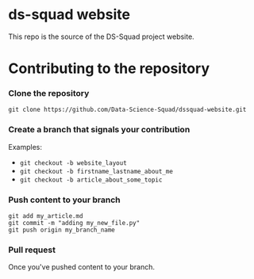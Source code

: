 # ds-squad website

This repo is the source of the DS-Squad project website. 

# Contributing to the repository

### Clone the repository

```
git clone https://github.com/Data-Science-Squad/dssquad-website.git
```

### Create a branch that signals your contribution

Examples:

  - `git checkout -b website_layout`
  - `git checkout -b firstname_lastname_about_me`
  - `git checkout -b article_about_some_topic`

### Push content to your branch

```
git add my_article.md
git commit -m "adding my_new_file.py"
git push origin my_branch_name
```

### Pull request

Once you've pushed content to your branch.